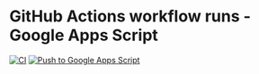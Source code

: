 # GitHub Actions workflow runs - Google Apps Script

[![CI](https://github.com/horothesun/github-actions-workflow-runs-clasp/workflows/CI/badge.svg)](https://github.com/horothesun/github-actions-workflow-runs-clasp/actions?query=workflow%3ACI)
[![Push to Google Apps Script](https://github.com/horothesun/github-actions-workflow-runs-clasp/workflows/Push%20to%20Google%20Apps%20Script/badge.svg)](https://github.com/horothesun/github-actions-workflow-runs-clasp/actions?query=workflow%3A%22Push+to+Google+Apps+Script%22)
